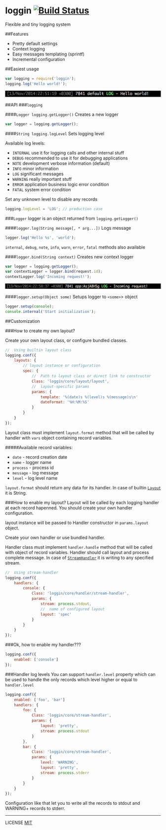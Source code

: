 loggin [![Build Status](https://travis-ci.org/fistlabs/loggin.png?branch=master)](https://travis-ci.org/fistlabs/loggin)
=========

Flexible and tiny logging system

##Features
* Pretty default settings
* Context logging
* Easy messages templating (sprintf)
* Incremental configuration

##Easiest usage
```js
var logging = require('loggin');
logging.log('Hello world!');
```
![Easiest usage example](/stuff/i/easiest-usage.png)

##API
###```logging```

####```Logger logging.getLogger()```
Creates a new logger

```js
var logger = logging.getLogger();
```

####```String logging.logLevel```
Sets logging level

Available log levels:
* ```INTERNAL``` use it for logging calls and other internal stuff
* ```DEBUG``` recommended to use it for debugging applications
* ```NOTE```  development verbose information (default)
* ```INFO``` minor information
* ```LOG``` significant messages
* ```WARNING``` really important stuff
* ```ERROR``` application business logic error condition
* ```FATAL``` system error condition

Set any unknown level to disable any records

```js
logging.logLevel = 'LOG'; // production case
```

###```Logger```
logger is an object returned from ```logging.getLogger()```

####```logger.log(String message[, * arg...])```
Logs message

```js
logger.log('Hello %s', 'world');
```
```internal```, ```debug```, ```note```, ```info```, ```warn```, ```error```, ```fatal``` methods also available

####```logger.bind(String context)```
Creates new context logger
```js
var logger = logging.getLogger();
var contextLogger = logger.bind(request.id);
contextLogger.log('Incoming request!');
```

![Context logger example](/stuff/i/context-logger.png)

####```logger.setup(Object some)```
Setups logger to ```<some>```> object
```js
logger.setup(console);
console.internal('Start initialization');
```

##Customization

###How to create my own layout?

Create your own layout class, or configure bundled classes.

```js
//  Using builtin layout class
logging.conf({
    layouts: {
        // layout instance or configuration
        spec: {
            //  Path to layout class or direct link to constructor
            Class: 'loggin/core/layout/layout',
            //  layout-specific params
            params: {
                template: '%(date)s %(level)s %(message)s\n'
                dateFormat: '%H:%M:%S'
            }
        }
    }
});
```

Layout class must implement ```layout.format``` method that will be called by handler with ```vars``` object containing record variables.

#####Available record variables:
* ```date``` - record creation date
* ```name``` - logger name
* ```process``` - process id
* ```message``` - log message
* ```level``` - log level name

```layout.format``` should return any data for its handler. In case of builtin [```Layout```](/core/layout/layout) it is String.

###How to enable my layout?
Layout will be called by each logging handler at each record hapenned. You should create your own handler configuration.

layout instance will be passed to Handler constructor in ```params.layout``` object.

Create your own handler or use bundled handler.

Handler class must implement ```handler.handle``` method that will be called with object of record variables. Handler should call layout and process complete message. In case of [```StreamHandler```](/core/handler/stream-handler.js) it is writing to any specified stream. 

```js
//  Using stream-handler
logging.conf({
    handlers: {
        console: {
            Class: 'loggin/core/handler/stream-handler',
            params: {
                stream: process.stdout,
                //  name of configured layout
                layout: 'spec'
            }
        }
    }
});
```

###Ok, how to enable my handler???

```js
logging.conf({
    enabled: ['console']
});
```

###Handler log levels
You can support ```handler.level``` property which can be used to handle the only records which level higher or equal to ```handler.level```

```js
logging.conf({
    enabled: ['foo', 'bar']
    handlers: {
        foo: {
            Class: 'loggin/core/stream-handler',
            params: {
                layout: 'pretty',
                stream: process.stdout
            }
        },
        bar: {
            Class: 'loggin/core/stream-handler',
            params: {
                level: 'WARNING',
                layout: 'pretty',
                stream: process.stderr
            }
        }
    }
});
```

Configuration like that let you to write all the records to stdout and WARNING+ records to stderr.

---------
LICENSE [MIT](LICENSE)
